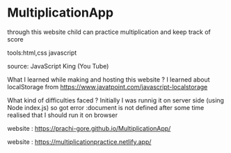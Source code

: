 # MultiplicationApp
through this website child can practice multiplication and keep track of score

tools:html,css javascript

source: JavaScript King (You Tube)

What I learned while making and hosting this website ?
I learned about localStorage from https://www.javatpoint.com/javascript-localstorage

What kind of difficulties faced ?
Initially I was runnig it on server side (using Node index.js) so got error :document is not defined
after some time realised that I should run it on browser


website : https://prachi-gore.github.io/MultiplicationApp/

website : https://multiplicationpractice.netlify.app/
